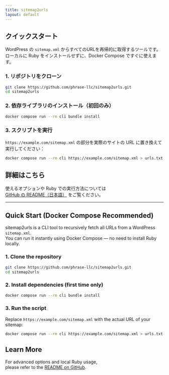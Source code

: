```yaml
---
title: sitemap2urls
layout: default
---
```


## クイックスタート

WordPress の `sitemap.xml` からすべてのURLを再帰的に取得するツールです。  
ローカルに Ruby をインストールせずに、Docker Compose ですぐに使えます。

### 1. リポジトリをクローン

```bash
git clone https://github.com/phrase-llc/sitemap2urls.git
cd sitemap2urls
```

### 2. 依存ライブラリのインストール（初回のみ）

```bash
docker compose run --rm cli bundle install
```

### 3. スクリプトを実行

`https://example.com/sitemap.xml` の部分を実際のサイトの URL に置き換えて実行してください：

```bash
docker compose run --rm cli https://example.com/sitemap.xml > urls.txt
```

## 詳細はこちら

使えるオプションや Ruby での実行方法については  
[GitHub の README（日本語）](https://github.com/phrase-llc/sitemap2urls/blob/main/README.ja.md) をご覧ください。

---

## Quick Start (Docker Compose Recommended)

sitemap2urls is a CLI tool to recursively fetch all URLs from a WordPress `sitemap.xml`.  
You can run it instantly using Docker Compose — no need to install Ruby locally.

### 1. Clone the repository

```bash
git clone https://github.com/phrase-llc/sitemap2urls.git
cd sitemap2urls
```

### 2. Install dependencies (first time only)

```bash
docker compose run --rm cli bundle install
```

### 3. Run the script

Replace `https://example.com/sitemap.xml` with the actual URL of your sitemap:

```bash
docker compose run --rm cli https://example.com/sitemap.xml > urls.txt
```

## Learn More

For advanced options and local Ruby usage,  
please refer to the [README on GitHub](https://github.com/phrase-llc/sitemap2urls/blob/main/README.md).
